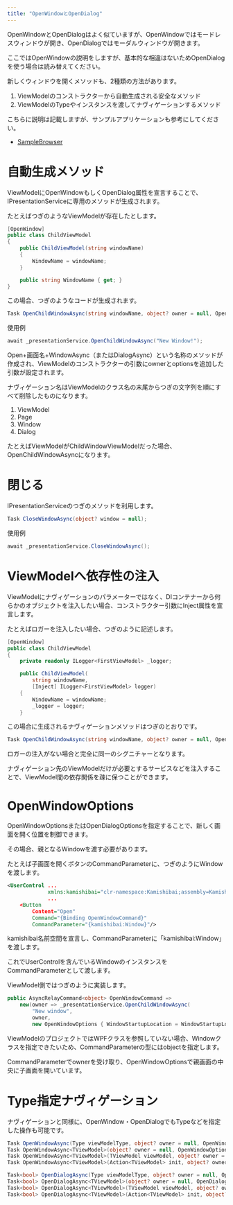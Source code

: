 ```yaml
---
title: "OpenWindowとOpenDialog"
---
```


OpenWindowとOpenDialogはよく似ていますが、OpenWindowではモードレスウィンドウが開き、OpenDialogではモーダルウィンドウが開きます。

ここではOpenWindowの説明をしますが、基本的な相違はないためOpenDialogを使う場合は読み替えてください。

新しくウィンドウを開くメソッドも、2種類の方法があります。

1. ViewModelのコンストラクターから自動生成される安全なメソッド
2. ViewModelのTypeやインスタンスを渡してナヴィゲーションするメソッド

こちらに説明は記載しますが、サンプルアプリケーションも参考にしてください。

- [SampleBrowser](https://github.com/nuitsjp/KAMISHIBAI/tree/master/Sample/SampleBrowser)

# 自動生成メソッド

ViewModelにOpenWindowもしくOpenDialog属性を宣言することで、IPresentationServiceに専用のメソッドが生成されます。

たとえばつぎのようなViewModelが存在したとします。

```cs
[OpenWindow]
public class ChildViewModel
{
    public ChildViewModel(string windowName)
    {
        WindowName = windowName;
    }

    public string WindowName { get; }
}
```

この場合、つぎのようなコードが生成されます。

```cs
Task OpenChildWindowAsync(string windowName, object? owner = null, OpenWindowOptions? options = null);
```

使用例

```cs
await _presentationService.OpenChildWindowAsync("New Window!");
```

Open+画面名+WindowAsync（またはDialogAsync）という名称のメソッドが作成され、ViewModelのコンストラクターの引数にownerとoptionsを追加した引数が設定されます。

ナヴィゲーション名はViewModelのクラス名の末尾からつぎの文字列を順にすべて削除したものになります。

1. ViewModel
2. Page
3. Window
4. Dialog

たとえばViewModelがChildWindowViewModelだった場合、OpenChildWindowAsyncになります。

# 閉じる

IPresentationServiceのつぎのメソッドを利用します。

```cs
Task CloseWindowAsync(object? window = null);
```

使用例

```cs
await _presentationService.CloseWindowAsync();
```

# ViewModelへ依存性の注入

ViewModelにナヴィゲーションのパラメーターではなく、DIコンテナーから何らかのオブジェクトを注入したい場合、コンストラクター引数にInject属性を宣言します。

たとえばロガーを注入したい場合、つぎのように記述します。

```cs
[OpenWindow]
public class ChildViewModel
{
    private readonly ILogger<FirstViewModel> _logger;

    public ChildViewModel(
        string windowName, 
        [Inject] ILogger<FirstViewModel> logger)
    {
        WindowName = windowName;
        _logger = logger;
    }
```

この場合に生成されるナヴィゲーションメソッドはつぎのとおりです。

```cs
Task OpenChildWindowAsync(string windowName, object? owner = null, OpenWindowOptions? options = null);
```

ロガーの注入がない場合と完全に同一のシグニチャーとなります。

ナヴィゲーション先のViewModelだけが必要とするサービスなどを注入することで、ViewModel間の依存関係を疎に保つことができます。

# OpenWindowOptions

OpenWindowOptionsまたはOpenDialogOptionsを指定することで、新しく画面を開く位置を制御できます。

その場合、親となるWindowを渡す必要があります。

たとえば子画面を開くボタンのCommandParameterに、つぎのようにWindowを渡します。

```xml
<UserControl ...
             xmlns:kamishibai="clr-namespace:Kamishibai;assembly=Kamishibai.View"
             ...
    <Button 
        Content="Open" 
        Command="{Binding OpenWindowCommand}" 
        CommandParameter="{kamishibai:Window}"/>
```

kamishibai名前空間を宣言し、CommandParameterに「kamishibai:Window」を渡します。

これでUserControlを含んでいるWindowのインスタンスをCommandParameterとして渡します。

ViewModel側ではつぎのように実装します。

```cs
public AsyncRelayCommand<object> OpenWindowCommand =>
    new(owner => _presentationService.OpenChildWindowAsync(
        "New window", 
        owner, 
        new OpenWindowOptions { WindowStartupLocation = WindowStartupLocation.CenterOwner }));
```

ViewModelのプロジェクトではWPFクラスを参照していない場合、Windowクラスを指定できたいため、CommandParameterの型にはobjectを指定します。

CommandParameterでownerを受け取り、OpenWindowOptionsで親画面の中央に子画面を開いています。

# Type指定ナヴィゲーション

ナヴィゲーションと同様に、OpenWindow・OpenDialogでもTypeなどを指定した操作も可能です。

```cs
Task OpenWindowAsync(Type viewModelType, object? owner = null, OpenWindowOptions? options = null);
Task OpenWindowAsync<TViewModel>(object? owner = null, OpenWindowOptions? options = null);
Task OpenWindowAsync<TViewModel>(TViewModel viewModel, object? owner = null, OpenWindowOptions? options = null) where TViewModel : notnull;
Task OpenWindowAsync<TViewModel>(Action<TViewModel> init, object? owner = null, OpenWindowOptions? options = null);

Task<bool> OpenDialogAsync(Type viewModelType, object? owner = null, OpenDialogOptions? options = null);
Task<bool> OpenDialogAsync<TViewModel>(object? owner = null, OpenDialogOptions? options = null);
Task<bool> OpenDialogAsync<TViewModel>(TViewModel viewModel, object? owner = null, OpenDialogOptions? options = null) where TViewModel : notnull;
Task<bool> OpenDialogAsync<TViewModel>(Action<TViewModel> init, object? owner = null, OpenDialogOptions? options = null);
```
